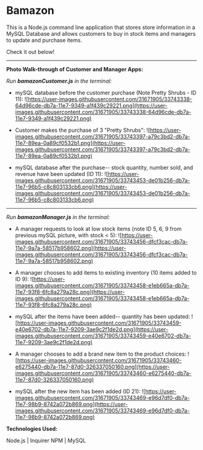 # Bamazon

This is a Node.js command line application that stores store information in a MySQL Database and allows customers to buy in stock items and managers to update and purchase items.

Check it out below!

---

**Photo Walk-through of Customer and Manager Apps:**

*Run **bamazonCustomer.js** in the terminal:*

* mySQL database before the customer purchase (Note Pretty Shrubs - ID 11):
![https://user-images.githubusercontent.com/31671905/33743338-64d96cde-db7a-11e7-9349-a1f439c29221.png](https://user-images.githubusercontent.com/31671905/33743338-64d96cde-db7a-11e7-9349-a1f439c29221.png)

* Customer makes the purchase of 3 "Pretty Shrubs":
![https://user-images.githubusercontent.com/31671905/33743397-a79c3bd2-db7a-11e7-89ea-0a89cf0532b1.png](https://user-images.githubusercontent.com/31671905/33743397-a79c3bd2-db7a-11e7-89ea-0a89cf0532b1.png)

* mySQL database after the purchase-- stock quantity, number sold, and revenue have been updated (ID 11):
![https://user-images.githubusercontent.com/31671905/33743453-de01b256-db7a-11e7-96b5-c8c803133cb6.png](https://user-images.githubusercontent.com/31671905/33743453-de01b256-db7a-11e7-96b5-c8c803133cb6.png)

---

*Run **bamazonManager.js** in the terminal:*

* A manager requests to look at low stock items (note ID 5, 6, 9 from previous mySQL picture, with stock < 5):
![https://user-images.githubusercontent.com/31671905/33743456-dfcf3cac-db7a-11e7-9a7a-58517b958602.png](https://user-images.githubusercontent.com/31671905/33743456-dfcf3cac-db7a-11e7-9a7a-58517b958602.png) 

* A manager chooses to add items to existing inventory (10 items added to ID 9):
![https://user-images.githubusercontent.com/31671905/33743458-e1eb665a-db7a-11e7-93f8-6fc8a279a28c.png](https://user-images.githubusercontent.com/31671905/33743458-e1eb665a-db7a-11e7-93f8-6fc8a279a28c.png)

* mySQL after the items have been added-- quantity has been updated:
![https://user-images.githubusercontent.com/31671905/33743459-e40e6702-db7a-11e7-9209-3ae9c2f1de2d.png](https://user-images.githubusercontent.com/31671905/33743459-e40e6702-db7a-11e7-9209-3ae9c2f1de2d.png)

* A manager chooses to add a brand new item to the product choices:
![https://user-images.githubusercontent.com/31671905/33743460-e6275440-db7a-11e7-87d0-326337050160.png](https://user-images.githubusercontent.com/31671905/33743460-e6275440-db7a-11e7-87d0-326337050160.png)

* mySQL after the new item has been added (ID 21):
![https://user-images.githubusercontent.com/31671905/33743469-e96d7df0-db7a-11e7-98b9-8742a072b869.png](https://user-images.githubusercontent.com/31671905/33743469-e96d7df0-db7a-11e7-98b9-8742a072b869.png)


**Technologies Used:**

Node.js | Inquirer NPM | MySQL

